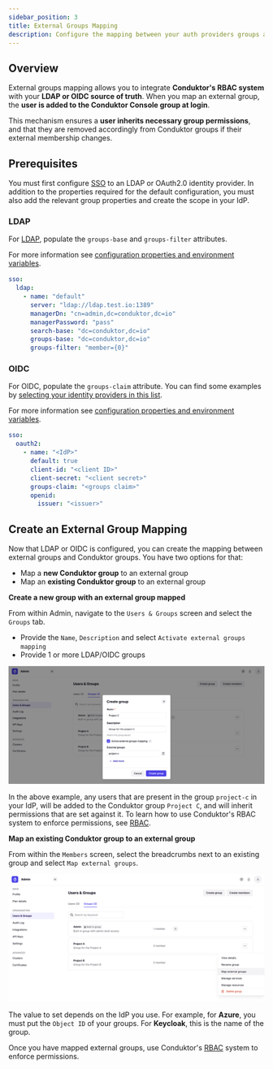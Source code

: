 ```yaml
---
sidebar_position: 3
title: External Groups Mapping
description: Configure the mapping between your auth providers groups and Conduktor Console groups.
---
```


## Overview

External groups mapping allows you to integrate **Conduktor's RBAC system** with your **LDAP or OIDC source of truth**. 
When you map an external group, the **user is added to the Conduktor Console group at login**. 

This mechanism ensures a **user inherits necessary group permissions**, and that they are removed accordingly from Conduktor groups if their external membership changes.

## Prerequisites

You must first configure [SSO](/platform/category/configure-sso/) to an LDAP or OAuth2.0 identity provider. In addition to the properties required for the default configuration, you must also add the relevant group properties and create the scope in your IdP.

### LDAP

For [LDAP](../SSO/ldap), populate the `groups-base` and `groups-filter` attributes.

For more information see [configuration properties and environment variables](../../env-variables/#ldap-properties).

```yaml title="platform-config.yaml"
sso:
  ldap:
    - name: "default"
      server: "ldap://ldap.test.io:1389"
      managerDn: "cn=admin,dc=conduktor,dc=io"
      managerPassword: "pass"
      search-base: "dc=conduktor,dc=io"
      groups-base: "dc=conduktor,dc=io"
      groups-filter: "member={0}"
```

### OIDC

For OIDC, populate the `groups-claim` attribute. You can find some examples by [selecting your identity providers in this list](/platform/category/configure-sso/).

For more information see [configuration properties and environment variables](../env-variables/#oauth2-properties).

```yaml title="platform-config.yaml"
sso:
  oauth2:
    - name: "<IdP>"
      default: true
      client-id: "<client ID>"
      client-secret: "<client secret>"
      groups-claim: "<groups claim>"
      openid:
        issuer: "<issuer>"
```

## Create an External Group Mapping

Now that LDAP or OIDC is configured, you can create the mapping between external groups and Conduktor groups. You have two options for that:
 - Map a **new Conduktor group** to an external group
 - Map an **existing Conduktor group** to an external group

**Create a new group with an external group mapped**

From within Admin, navigate to the `Users & Groups` screen and select the `Groups` tab. 

 - Provide the `Name`, `Description` and select `Activate external groups mapping`
 - Provide 1 or more LDAP/OIDC groups

![](../assets/external-groups-mapping-new-group.png)

In the above example, any users that are present in the group `project-c` in your IdP, will be added to the Conduktor group `Project C`, and will inherit permissions that are set against it. 
To learn how to use Conduktor's RBAC system to enforce permissions, see [RBAC](../../../03-navigation/04-settings/rbac.md).

**Map an existing Conduktor group to an external group**

From within the `Members` screen, select the breadcrumbs next to an existing group and select `Map external groups`.

![](../assets/external-group-mapping-existing-group.png)

The value to set depends on the IdP you use. For example, for **Azure**, you must put the `Object ID` of your groups. For **Keycloak**, this is the name of the group.

Once you have mapped external groups, use Conduktor's [RBAC](../../../03-navigation/04-settings/rbac.md) system to enforce permissions.
